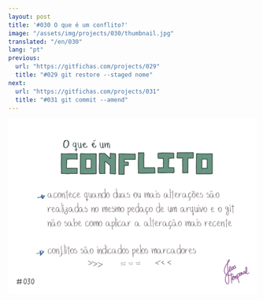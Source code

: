 ```yaml
---
layout: post
title: '#030 O que é um conflito?'
image: "/assets/img/projects/030/thumbnail.jpg"
translated: "/en/030"
lang: "pt"
previous:
  url: "https://gitfichas.com/projects/029"
  title: "#029 git restore --staged nome"
next:
  url: "https://gitfichas.com/projects/031"
  title: "#031 git commit --amend"
---
```


<img alt="Um conflito acontece se uma ou mais alterações são feitas na mesma linha de um arquivo e o git não sabe qual aplicar" src="/assets/img/projects/030/full.jpg">